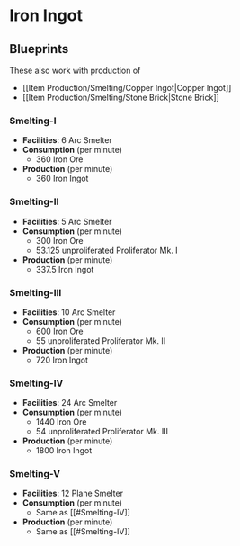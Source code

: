 # Iron Ingot

## Blueprints

These  also work with production of 
- [[Item Production/Smelting/Copper Ingot|Copper Ingot]]
- [[Item Production/Smelting/Stone Brick|Stone Brick]]

### Smelting-I

- **Facilities**: 6 Arc Smelter
- **Consumption** (per minute)
	- 360 Iron Ore
- **Production** (per minute)
	- 360 Iron Ingot 

### Smelting-II

- **Facilities**: 5 Arc Smelter
- **Consumption** (per minute)
	- 300 Iron Ore
	- 53.125 unproliferated Proliferator Mk. I
- **Production** (per minute)
	- 337.5 Iron Ingot

### Smelting-III

- **Facilities**: 10 Arc Smelter
- **Consumption** (per minute)
	- 600 Iron Ore
	- 55 unproliferated Proliferator Mk. II
- **Production** (per minute)
	- 720 Iron Ingot

### Smelting-IV

- **Facilities**: 24 Arc Smelter
- **Consumption** (per minute)
	- 1440 Iron Ore
	- 54 unproliferated Proliferator Mk. III
- **Production** (per minute)
	- 1800 Iron Ingot

### Smelting-V

- **Facilities**: 12 Plane Smelter
- **Consumption** (per minute)
	- Same as [[#Smelting-IV]]
- **Production** (per minute)
	- Same as [[#Smelting-IV]]